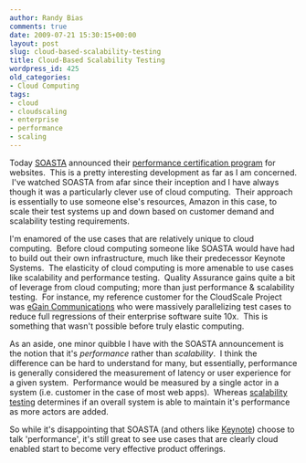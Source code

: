 ```yaml
---
author: Randy Bias
comments: true
date: 2009-07-21 15:30:15+00:00
layout: post
slug: cloud-based-scalability-testing
title: Cloud-Based Scalability Testing
wordpress_id: 425
old_categories:
- Cloud Computing
tags:
- cloud
- cloudscaling
- enterprise
- performance
- scaling
---
```


Today [SOASTA](http://www.soasta.com) announced their [performance certification program](http://www.soasta.com/company/news/pr20090721.html) for websites.  This is a pretty interesting development as far as I am concerned.  I've watched SOASTA from afar since their inception and I have always though it was a particularly clever use of cloud computing.  Their approach is essentially to use someone else's resources, Amazon in this case, to scale their test systems up and down based on customer demand and scalability testing requirements.

I'm enamored of the use cases that are relatively unique to cloud computing.  Before cloud computing someone like SOASTA would have had to build out their own infrastructure, much like their predecessor Keynote Systems.  The elasticity of cloud computing is more amenable to use cases like scalability and performance testing.  Quality Assurance gains quite a bit of leverage from cloud computing; more than just performance & scalability testing.  For instance, my reference customer for the CloudScale Project was [eGain Communications](http://www.egain.com) who were massively parallelizing test cases to reduce full regressions of their enterprise software suite 10x.  This is something that wasn't possible before truly elastic computing.

As an aside, one minor quibble I have with the SOASTA announcement is the notion that it's _performance_ rather than _scalability_.  I think the difference can be hard to understand for many, but essentially, performance is generally considered the measurement of latency or user experience for a given system.  Performance would be measured by a single actor in a system (i.e. customer in the case of most web apps).  Whereas [scalability testing](http://lethargy.org/~jesus/archives/91-Scalability-vs.-Performance-it-isnt-a-battle.html) determines if an overall system is able to maintain it's performance as more actors are added.

So while it's disappointing that SOASTA (and others like [Keynote](http://www.keynote.com)) choose to talk 'performance', it's still great to see use cases that are clearly cloud enabled start to become very effective product offerings.
